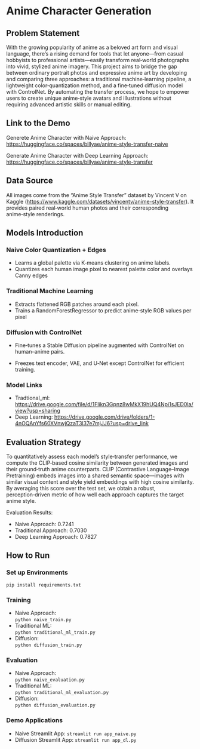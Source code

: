 # Anime Character Generation

## Problem Statement

With the growing popularity of anime as a beloved art form and visual language, there’s a rising demand for tools that let anyone—from casual hobbyists to professional artists—easily transform real‑world photographs into vivid, stylized anime imagery. This project aims to bridge the gap between ordinary portrait photos and expressive anime art by developing and comparing three approaches: a traditional machine‑learning pipeline, a lightweight color‑quantization method, and a fine‑tuned diffusion model with ControlNet. By automating the transfer process, we hope to empower users to create unique anime‑style avatars and illustrations without requiring advanced artistic skills or manual editing.

## Link to the Demo

Generete Anime Character with Naive Approach: 
https://huggingface.co/spaces/billyae/anime-style-transfer-naive

Generate Anime Character with Deep Learning Approach:
https://huggingface.co/spaces/billyae/anime-style-transfer

## Data Source

All images come from the “Anime Style Transfer” dataset by Vincent V on Kaggle (https://www.kaggle.com/datasets/vincentv/anime-style-transfer). It provides paired real‑world human photos and their corresponding anime‑style renderings.

## Models Introduction

### Naive Color Quantization + Edges

- Learns a global palette via K‑means clustering on anime labels.
- Quantizes each human image pixel to nearest palette color and overlays Canny edges ​

### Traditional Machine Learning

- Extracts flattened RGB patches around each pixel.
- Trains a RandomForestRegressor to predict anime‑style RGB values per pixel ​

### Diffusion with ControlNet

- Fine‑tunes a Stable Diffusion pipeline augmented with ControlNet on human–anime pairs.

- Freezes text encoder, VAE, and U‑Net except ControlNet for efficient training.

### Model Links

- Tradtional_ml: https://drive.google.com/file/d/1Flikn3Gpnz8wMkX19hUQ4Npi1sJED0la/view?usp=sharing
- Deep Learning: https://drive.google.com/drive/folders/1-4nOQAnYfs60XVnwjQzaT3l37e7mjJJ6?usp=drive_link

## Evaluation Strategy

To quantitatively assess each model’s style‑transfer performance, we compute the CLIP‑based cosine similarity between generated images and their ground‑truth anime counterparts. CLIP (Contrastive Language–Image Pretraining) embeds images into a shared semantic space—images with similar visual content and style yield embeddings with high cosine similarity. By averaging this score over the test set, we obtain a robust, perception‑driven metric of how well each approach captures the target anime style.

Evaluation Results:  
- Naive Approach: 0.7241
- Traditional Approach: 0.7030
- Deep Learning Approach: 0.7827

## How to Run

### Set up Environments

`pip install requirements.txt`
### Training

- Naive Approach:  
`python naive_train.py`
- Traditional ML:  
`python traditional_ml_train.py`
- Diffusion:  
`python diffusion_train.py`

### Evaluation

- Naive Approach:  
`python naive_evaluation.py`
- Traditional ML:  
`python traditional_ml_evaluation.py`
- Diffusion:  
`python diffusion_evaluation.py`

### Demo Applications

- Naive Streamlit App: `streamlit run app_naive.py`
- Diffusion Streamlit App: `streamlit run app_dl.py`




